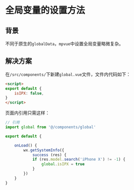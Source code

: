 # 全局变量的设置方法

## 背景

不同于原生的`globalData`，`mpvue`中设置全局变量略微复杂。

## 解决方案

在`/src/components/`下新建`global.vue`文件，文件内代码如下：

```html
<script>
export default {
    isIPX: false,
}
</script>
```

页面内引用只需这样：

```js
// 引用
import global from '@/components/global'

export default {

    onLoad() {
        wx.getSystemInfo({
            success (res) {
            if (res.model.search('iPhone X') != -1) {
                global.isIPX = true
            }
        })
    }
}
```